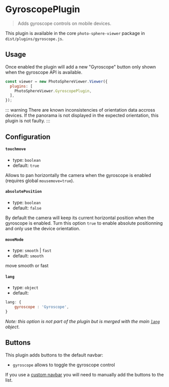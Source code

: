 # GyroscopePlugin

<ApiButton page="PSV.plugins.GyroscopePlugin.html"/>

> Adds gyroscope controls on mobile devices.

This plugin is available in the core `photo-sphere-viewer` package in `dist/plugins/gyroscope.js`.


## Usage

Once enabled the plugin will add a new "Gyroscope" button only shown when the gyroscope API is available.

```js
const viewer = new PhotoSphereViewer.Viewer({
  plugins: [
    PhotoSphereViewer.GyroscopePlugin,
  ],
});
```

::: warning
There are known inconsistencies of orientation data accross devices. If the panorama is not displayed in the expected orientation, this plugin is not faulty.
:::


## Configuration

#### `touchmove`
- type: `boolean`
- default: `true`

Allows to pan horizontally the camera when the gyroscope is enabled (requires global `mousemove=true`).

#### `absolutePosition`
- type: `boolean`
- default: `false`

By default the camera will keep its current horizontal position when the gyroscope is enabled. Turn this option `true` to enable absolute positionning and only use the device orientation.

#### `moveMode`
- type: `smooth` | `fast`
- default: `smooth`

move smooth or fast

#### `lang`
- type: `object`
- default:
```js
lang: {
    gyroscope : 'Gyroscope',
}
```

_Note: this option is not part of the plugin but is merged with the main [`lang`](../guide/config.md#lang) object._


## Buttons

This plugin adds buttons to the default navbar:
- `gyroscope` allows to toggle the gyroscope control

If you use a [custom navbar](../guide/navbar.md) you will need to manually add the buttons to the list.
